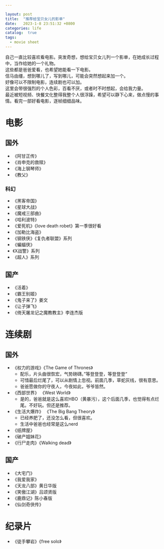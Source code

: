 ```yaml
---

layout: post
title:  "推荐给宝贝女儿的影单"
date:   2023-1-8 23:51:32 +0800
categories: life
catalog:  true
tags:
  - movie sheet
---
```


自己一直比较喜欢看电影。突发奇想，想给宝贝女儿列一个影单，在她成长过程中，当作给她的一个礼物。  
这些都是爸爸爱看，也希望她能看一下电影。  
信马由缰，想到哪儿了，写到哪儿，可能会突然想起来加一个。
<br>
好像可以不限制电影，连续剧也可以加。  
这里会带很强烈的个人色彩，百看不厌，或者时不时想起，会给我力量。  
最近被短视频、快餐文化整得我整个人很浮躁，希望可以静下心来，做点慢的事情。看完一部好看电影，逐帧细细品味。

# 电影
## 国外
* 《阿甘正传》
* 《肖申克的救赎》
* 《海上钢琴师》
* 《教父》
### 科幻
* 《黑客帝国》
* 《星球大战》
* 《魔戒三部曲》
* 《哈利波特》
* 《爱死机》《love death robet》第一季很好看
* 《加勒比海盗》
* 《钢铁侠》《复仇者联盟》系列
* 《蝙蝠侠》
* 《X战警》系列
* 《超人》系列
## 国产
* 《活着》
* 《霸王别姬》
* 《鬼子来了》姜文
* 《让子弹飞》
* 《倚天屠龙记之魔教教主》李连杰版
# 连续剧
## 国外
* 《权力的游戏》《The Game of Thrones》
  * 配乐，片头曲很恢宏，气势磅礴。”等登登登，等登登登“ 
  * 可惜最后烂尾了，可以从剧情上忽视。前面几季，草蛇灰线，很有意思。
  * 爸爸愿做你的守夜人，今夜如此，爷爷皆然。
* 《西部世界》 《West World》
  * 是的，爸爸就是这么喜欢HBO（黄暴污），这个后面几季，也觉得有点烂尾。不好玩。但还是推荐。
* 《生活大爆炸》 《The Big Bang Theory》
  * 已经养肥了，还没怎么看，但很喜欢。
  * 生活中爸爸也经常是这么nerd
* 《纸牌屋》
* 《破产姐妹花》
* 《行尸走肉》《Walking dead》
## 国产
* 《大宅门》
* 《我爱我家》
* 《天龙八部》黄日华版
* 《笑傲江湖》吕颂贤版
* 《鹿鼎记》陈小春版
* 《仙剑奇侠传》

# 纪录片
* 《徒手攀岩》《free solo》